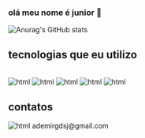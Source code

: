 ### olá meu nome é junior 👋
![Anurag's GitHub stats](https://github-readme-stats.vercel.app/api?username=juniorgomes2024&show_icons=true&theme=radical)

## tecnologias que eu utilizo

<div style="display: inline_block"><br/>
 <img aling="center" alt="html" src="https://img.shields.io/badge/HTML-239120?style=for-the-badge&logo=html5&logoColor=white" />

<img aling="center" alt="html" src="https://img.shields.io/badge/CSS-239120?&style=for-the-badge&logo=css3&logoColor=white" />


<img aling="center" alt="html" src="https://img.shields.io/badge/JavaScript-F7DF1E?style=for-the-badge&logo=javascript&logoColor=black" />

<img aling="center" alt="html" src="https://img.shields.io/badge/MySQL-00000F?style=for-the-badge&logo=mysql&logoColor=white" />

<img aling="center" alt="html" src="https://img.shields.io/badge/Python-14354C?style=for-the-badge&logo=python&logoColor=white" />
</div>

## contatos
<div>
<img aling="center" alt="html" src="https://img.shields.io/badge/Gmail-D14836?style=for-the-badge&logo=gmail&logoColor=white" />
  ademirgdsj@gmail.com
</div> 

